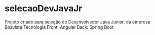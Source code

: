# selecaoDevJavaJr
Projeto criado para seleção de Desenvolvedor Java Junior, da empresa Boavista Tecnologia
Front: Angular
Back: Spring Boot
